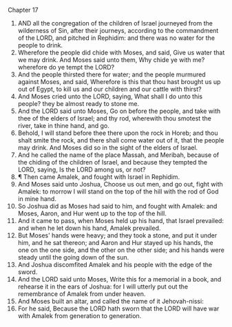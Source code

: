 

Chapter 17

1. AND all the congregation of the children of Israel journeyed from the wilderness of Sin, after their journeys, according to the commandment of the LORD, and pitched in Rephidim: and there was no water for the people to drink.
2. Wherefore the people did chide with Moses, and said, Give us water that we may drink.  And Moses said unto them, Why chide ye with me?  wherefore do ye tempt the LORD?
3. And the people thirsted there for water; and the people murmured against Moses, and said, Wherefore is this that thou hast brought us up out of Egypt, to kill us and our children and our cattle with thirst?
4. And Moses cried unto the LORD, saying, What shall I do unto this people?  they be almost ready to stone me.
5. And the LORD said unto Moses, Go on before the people, and take with thee of the elders of Israel; and thy rod, wherewith thou smotest the river, take in thine hand, and go.
6. Behold, I will stand before thee there upon the rock in Horeb; and thou shalt smite the rock, and there shall come water out of it, that the people may drink.  And Moses did so in the sight of the elders of Israel.
7. And he called the name of the place Massah, and Meribah, because of the chiding of the children of Israel, and because they tempted the LORD, saying, Is the LORD among us, or not?
8. ¶ Then came Amalek, and fought with Israel in Rephidim.
9. And Moses said unto Joshua, Choose us out men, and go out, fight with Amalek: to morrow I will stand on the top of the hill with the rod of God in mine hand.
10. So Joshua did as Moses had said to him, and fought with Amalek: and Moses, Aaron, and Hur went up to the top of the hill.
11. And it came to pass, when Moses held up his hand, that Israel prevailed: and when he let down his hand, Amalek prevailed.
12. But Moses' hands were heavy; and they took a stone, and put it under him, and he sat thereon; and Aaron and Hur stayed up his hands, the one on the one side, and the other on the other side; and his hands were steady until the going down of the sun.
13. And Joshua discomfited Amalek and his people with the edge of the sword.
14. And the LORD said unto Moses, Write this for a memorial in a book, and rehearse it in the ears of Joshua: for I will utterly put out the remembrance of Amalek from under heaven.
15. And Moses built an altar, and called the name of it Jehovah-nissi:
16. For he said, Because the LORD hath sworn that the LORD will have war with Amalek from generation to generation.
